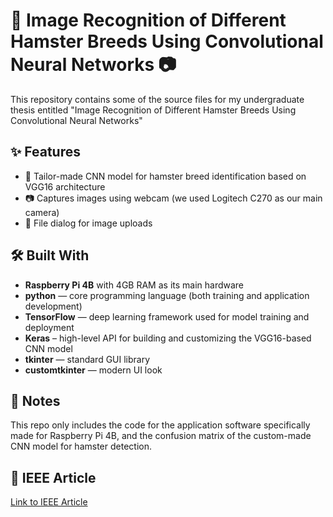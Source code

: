 # 🐹 Image Recognition of Different Hamster Breeds Using Convolutional Neural Networks 📷 
This repository contains some of the source files for my undergraduate thesis entitled "Image Recognition of Different Hamster Breeds Using Convolutional Neural Networks"

## ✨ Features
- 🤖 Tailor-made CNN model for hamster breed identification based on VGG16 architecture
- 📷 Captures images using webcam (we used Logitech C270 as our main camera)
- 📁 File dialog for image uploads

## 🛠️ Built With
- **Raspberry Pi 4B** with 4GB RAM as its main hardware
- **python** — core programming language (both training and application development)
- **TensorFlow** — deep learning framework used for model training and deployment
- **Keras** – high-level API for building and customizing the VGG16-based CNN model
- **tkinter** — standard GUI library
- **customtkinter** — modern UI look

## 📝 Notes
This repo only includes the code for the application software specifically made for Raspberry Pi 4B, and the confusion matrix of the custom-made CNN model for hamster detection.

## 📖 IEEE Article
[Link to IEEE Article](https://ieeexplore.ieee.org/document/10730364)
